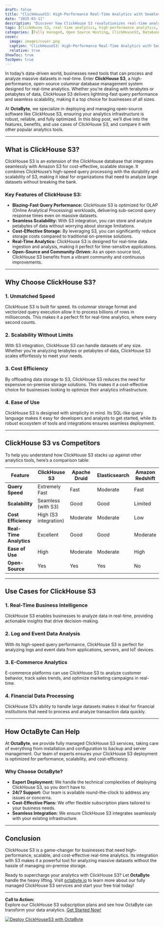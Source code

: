 ```yaml
---
draft: false
title: "ClickHouseS3: High-Performance Real-Time Analytics with Seamless Scalability"
date: "2025-03-11"
description: "Discover how ClickHouse S3 revolutionizes real-time analytics with its high-performance architecture and seamless scalability. Learn why it’s the go-to solution for businesses needing fast, efficient, and cost-effective data processing."
tags: [ClickHouse S3, real-time analytics, high-performance analytics, scalable data processing, ClickHouse vs competitors, open-source analytics tools, managed ClickHouse services, OctaByte, data analytics solutions]
categories: [Fully managed, Open Source Hosting, ClickHouseS3, Databases, Relational Databases, Specialized Databases]
cover:
  image: images/cover.png
  caption: "ClickHouseS3: High-Performance Real-Time Analytics with Seamless Scalability"
  relative: true
ShowToc: true
TocOpen: true
---
```



In today’s data-driven world, businesses need tools that can process and analyze massive datasets in real-time. Enter **ClickHouse S3**, a high-performance, open-source columnar database management system designed for real-time analytics. Whether you're dealing with terabytes or petabytes of data, ClickHouse S3 delivers lightning-fast query performance and seamless scalability, making it a top choice for businesses of all sizes.

At **OctaByte**, we specialize in deploying and managing open-source software like ClickHouse S3, ensuring your analytics infrastructure is robust, reliable, and fully optimized. In this blog post, we’ll dive into the features, benefits, and use cases of ClickHouse S3, and compare it with other popular analytics tools.

---

## What is ClickHouse S3?

ClickHouse S3 is an extension of the ClickHouse database that integrates seamlessly with Amazon S3 for cost-effective, scalable storage. It combines ClickHouse’s high-speed query processing with the durability and scalability of S3, making it ideal for organizations that need to analyze large datasets without breaking the bank.

### Key Features of ClickHouse S3:
- **Blazing-Fast Query Performance:** ClickHouse S3 is optimized for OLAP (Online Analytical Processing) workloads, delivering sub-second query response times even on massive datasets.
- **Seamless Scalability:** With S3 integration, you can store and analyze petabytes of data without worrying about storage limitations.
- **Cost-Effective Storage:** By leveraging S3, you can significantly reduce storage costs compared to traditional on-premise solutions.
- **Real-Time Analytics:** ClickHouse S3 is designed for real-time data ingestion and analysis, making it perfect for time-sensitive applications.
- **Open-Source and Community-Driven:** As an open-source tool, ClickHouse S3 benefits from a vibrant community and continuous improvements.

---

## Why Choose ClickHouse S3?

### 1. **Unmatched Speed**
ClickHouse S3 is built for speed. Its columnar storage format and vectorized query execution allow it to process billions of rows in milliseconds. This makes it a perfect fit for real-time analytics, where every second counts.

### 2. **Scalability Without Limits**
With S3 integration, ClickHouse S3 can handle datasets of any size. Whether you’re analyzing terabytes or petabytes of data, ClickHouse S3 scales effortlessly to meet your needs.

### 3. **Cost Efficiency**
By offloading data storage to S3, ClickHouse S3 reduces the need for expensive on-premise storage solutions. This makes it a cost-effective choice for businesses looking to optimize their analytics infrastructure.

### 4. **Ease of Use**
ClickHouse S3 is designed with simplicity in mind. Its SQL-like query language makes it easy for developers and analysts to get started, while its robust ecosystem of tools and integrations ensures seamless deployment.

---

## ClickHouse S3 vs Competitors

To help you understand how ClickHouse S3 stacks up against other analytics tools, here’s a comparison table:

| Feature                | ClickHouse S3          | Apache Druid           | Elasticsearch         | Amazon Redshift       |
|------------------------|------------------------|------------------------|------------------------|------------------------|
| **Query Speed**         | Extremely Fast         | Fast                   | Moderate               | Fast                  |
| **Scalability**         | Seamless (with S3)     | Good                   | Good                   | Limited               |
| **Cost Efficiency**     | High (S3 integration)  | Moderate               | Moderate               | Low                   |
| **Real-Time Analytics** | Excellent              | Good                   | Good                   | Moderate              |
| **Ease of Use**         | High                   | Moderate               | Moderate               | High                  |
| **Open-Source**         | Yes                    | Yes                    | Yes                    | No                    |

---

## Use Cases for ClickHouse S3

### 1. **Real-Time Business Intelligence**
ClickHouse S3 enables businesses to analyze data in real-time, providing actionable insights that drive decision-making.

### 2. **Log and Event Data Analysis**
With its high-speed query performance, ClickHouse S3 is perfect for analyzing logs and event data from applications, servers, and IoT devices.

### 3. **E-Commerce Analytics**
E-commerce platforms can use ClickHouse S3 to analyze customer behavior, track sales trends, and optimize marketing campaigns in real-time.

### 4. **Financial Data Processing**
ClickHouse S3’s ability to handle large datasets makes it ideal for financial institutions that need to process and analyze transaction data quickly.

---

## How OctaByte Can Help

At **OctaByte**, we provide fully managed ClickHouse S3 services, taking care of everything from installation and configuration to backup and server management. Our team of experts ensures your ClickHouse S3 deployment is optimized for performance, scalability, and cost-efficiency.

### Why Choose OctaByte?
- **Expert Deployment:** We handle the technical complexities of deploying ClickHouse S3, so you don’t have to.
- **24/7 Support:** Our team is available round-the-clock to address any issues or concerns.
- **Cost-Effective Plans:** We offer flexible subscription plans tailored to your business needs.
- **Seamless Integration:** We ensure ClickHouse S3 integrates seamlessly with your existing infrastructure.

---

## Conclusion

ClickHouse S3 is a game-changer for businesses that need high-performance, scalable, and cost-effective real-time analytics. Its integration with S3 makes it a powerful tool for analyzing massive datasets without the hassle of managing on-premise storage.

Ready to supercharge your analytics with ClickHouse S3? Let **OctaByte** handle the heavy lifting. Visit [octabyte.io](https://octabyte.io) to learn more about our fully managed ClickHouse S3 services and start your free trial today!

---

**Call to Action:**  
Explore our ClickHouse S3 subscription plans and see how OctaByte can transform your data analytics. [Get Started Now!](https://octabyte.io)

[![Deploy ClickHouseS3 with OctaByte](/images/deploy-on-octabyte.png)](https://octabyte.io/fully-managed-open-source-services/databases/relational-databases/clickhouses3)
